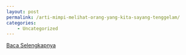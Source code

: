 ```yaml
---
layout: post
permalink: /arti-mimpi-melihat-orang-yang-kita-sayang-tenggelam/
categories:
    - Uncategorized
---
```


[Baca Selengkapnya](/09)